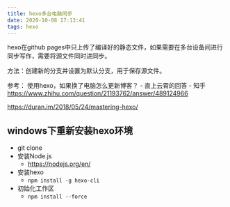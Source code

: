 ```yaml
---
title: hexo多台电脑同步
date: 2020-10-08 17:13:41
tags: hexo
---
```


hexo在github pages中只上传了编译好的静态文件，如果需要在多台设备间进行同步写作，需要将源文件同时进同步。

方法：创建新的分支并设置为默认分支，用于保存源文件。

参考： 
使用hexo，如果换了电脑怎么更新博客？ - 直上云霄的回答 - 知乎
https://www.zhihu.com/question/21193762/answer/489124966

https://duran.im/2018/05/24/mastering-hexo/

## windows下重新安装hexo环境
- git clone
- 安装Node.js
  - https://nodejs.org/en/
- 安装hexo
  - `npm install -g hexo-cli`
- 初始化工作区
  - `npm install --force`